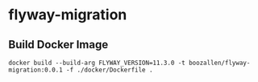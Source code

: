 # flyway-migration

## Build Docker Image
```
docker build --build-arg FLYWAY_VERSION=11.3.0 -t boozallen/flyway-migration:0.0.1 -f ./docker/Dockerfile .
```